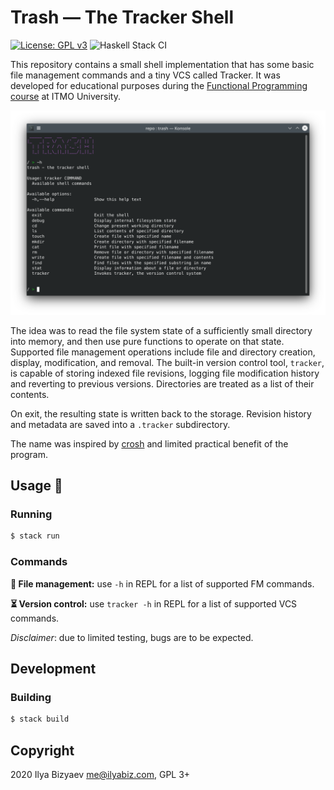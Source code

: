 # Trash — The Tracker Shell
[![License: GPL v3](https://img.shields.io/badge/License-GPLv3-blue.svg)](https://github.com/IlyaBizyaev/trash/blob/master/LICENSE)
![Haskell Stack CI](https://github.com/IlyaBizyaev/trash/workflows/Haskell%20Stack%20CI/badge.svg)

This repository contains a small shell implementation that has some basic file management commands and a tiny VCS called Tracker.
It was developed for educational purposes during the [Functional Programming course](https://github.com/jagajaga/itmo-fp-2020) at ITMO University.

<img src="img/screenshot.png" width="700">

The idea was to read the file system state of a sufficiently small directory into memory, and then use pure functions to operate on that state.  
Supported file management operations include file and directory creation, display, modification, and removal. The built-in version control tool,
`tracker`, is capable of storing indexed file revisions, logging file modification history and reverting to previous versions. Directories are
treated as a list of their contents.

On exit, the resulting state is written back to the storage. Revision history and metadata are saved into a `.tracker` subdirectory.

The name was inspired by [crosh](https://chromium.googlesource.com/chromiumos/platform2/+/master/crosh/README.md) and limited practical
benefit of the program.

## Usage 🚀
### Running
```bash
$ stack run
```

### Commands
**📂 File management:** use `-h` in REPL for a list of supported FM commands.

**⏳ Version control:** use `tracker -h` in REPL for a list of supported VCS commands.

_Disclaimer_: due to limited testing, bugs are to be expected.

## Development
### Building
```bash
$ stack build
```

## Copyright
2020 Ilya Bizyaev <me@ilyabiz.com>, GPL 3+
